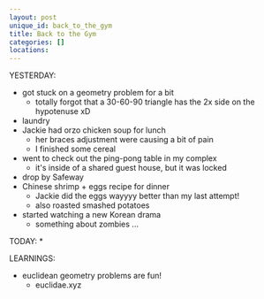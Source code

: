 ```yaml
---
layout: post
unique_id: back_to_the_gym
title: Back to the Gym
categories: []
locations: 
---
```


YESTERDAY:
* got stuck on a geometry problem for a bit
  * totally forgot that a 30-60-90 triangle has the 2x side on the hypotenuse xD
* laundry
* Jackie had orzo chicken soup for lunch
  * her braces adjustment were causing a bit of pain
  * I finished some cereal
* went to check out the ping-pong table in my complex
  * it's inside of a shared guest house, but it was locked
* drop by Safeway
* Chinese shrimp + eggs recipe for dinner
  * Jackie did the eggs wayyyy better than my last attempt!
  * also roasted smashed potatoes
* started watching a new Korean drama
  * something about zombies ...

TODAY:
* 

LEARNINGS:
* euclidean geometry problems are fun!
  * euclidae.xyz
